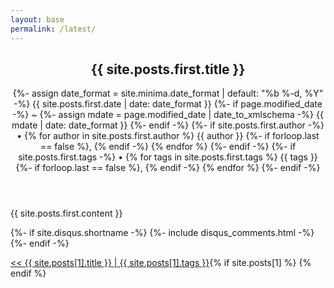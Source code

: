 ```yaml
---
layout: base
permalink: /latest/
---
```

<article class="post h-entry" itemscope itemtype="http://schema.org/BlogPosting">

  <header class="post-header">
    <h1 class="post-title p-name" itemprop="name headline">{{ site.posts.first.title }}</h1>
    <p class="post-meta">
      {%- assign date_format = site.minima.date_format | default: "%b %-d, %Y" -%}
      <time class="dt-published" datetime="{{ site.posts.first.date | date_to_xmlschema }}" itemprop="datePublished">
        {{ site.posts.first.date | date: date_format }}
      </time>
      {%- if page.modified_date -%}
        ~ 
        {%- assign mdate = page.modified_date | date_to_xmlschema -%}
        <time class="dt-modified" datetime="{{ mdate }}" itemprop="dateModified">
          {{ mdate | date: date_format }}
        </time>
      {%- endif -%}
      {%- if site.posts.first.author -%}
        • {% for author in site.posts.first.author %}
          <span itemprop="author" itemscope itemtype="http://schema.org/Person">
            <span class="p-author h-card" itemprop="name">{{ author }}</span></span>
            {%- if forloop.last == false %}, {% endif -%}
        {% endfor %}
      {%- endif -%}
      {%- if site.posts.first.tags -%}
          • {% for tags in site.posts.first.tags %}
            <span itemprop="tags" itemscope itemtype="http://schema.org/meta">
              <span class="p-tags h-card" itemprop="tagList">{{ tags }}</span></span>
              {%- if forloop.last == false %}, {% endif -%}
          {% endfor %}
        {%- endif -%}</p>
  </header>
  
  <div class="post-content e-content" itemprop="articleBody">
    {{ site.posts.first.content }}
  </div>

  {%- if site.disqus.shortname -%}
    {%- include disqus_comments.html -%}
  {%- endif -%}

  {% if site.posts[1] %}
    <a href="{{ site.url | append: site.posts[1].url }}" style="text-align:left;float:left;">
      &#60;&#60; {{ site.posts[1].title }} | {{ site.posts[1].tags }}
    </a>
  {% endif %}
    
</article>
